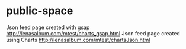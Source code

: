 # public-space
Json feed page created with gsap
http://lenasalbum.com/mtest/charts_gsap.html
Json feed page created using Charts
http://lenasalbum.com/mtest/chartsJson.html
